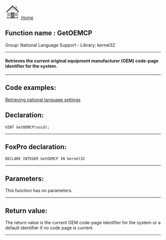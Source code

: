 [<img src="../../images/home.png"> Home ](https://github.com/VFPX/Win32API)  

## Function name : GetOEMCP
Group: National Language Support - Library: kernel32    
***  


#### Retrieves the current original equipment manufacturer (OEM) code-page identifier for the system.
***  


## Code examples:
[Retrieving national language settings](../../samples/sample_077.md)  

## Declaration:
```foxpro  
UINT GetOEMCP(void);  
```  
***  


## FoxPro declaration:
```foxpro  
DECLARE INTEGER GetOEMCP IN kernel32  
```  
***  


## Parameters:
This function has no parameters.  
***  


## Return value:
The return value is the current OEM code-page identifier for the system or a default identifier if no code page is current.  
***  

